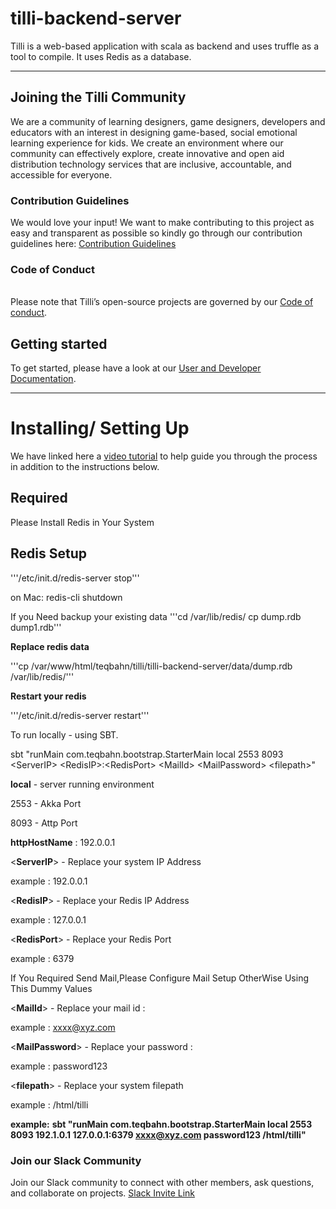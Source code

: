 # **tilli-backend-server**

Tilli is a web-based application with scala as backend and uses truffle as a tool to compile. It uses Redis as a database.

---

## Joining the Tilli Community

We are a community of learning designers, game designers, developers and educators with an interest in designing game-based, social emotional learning experience for kids. We create an environment where our community can effectively explore, create innovative and open aid distribution technology services that are inclusive, accountable, and accessible for everyone.

### Contribution Guidelines

We would love your input! We want to make contributing to this project as easy and transparent as possible so kindly go through our contribution guidelines here: [Contribution Guidelines](https://tillioss.github.io/DEPRECATED-tilli-docs/docs/Contribution-Guidelines)

### Code of Conduct

<br>Please note that Tilli’s open-source projects are governed by our [Code of conduct](https://tillioss.github.io/DEPRECATED-tilli-docs/docs/code-of-conduct).

## Getting started

To get started, please have a look at our [User and Developer Documentation](https://tillioss.github.io/DEPRECATED-tilli-docs/docs/getting-started-developer#installing-tilli-server).

---

# Installing/ Setting Up

We have linked here a [video tutorial](https://drive.google.com/file/d/1DftDb_z109lvuRV8l0URmPbI6XOAVwEt/view?usp=sharing) to help guide you through the process in addition to the instructions below.

## Required

Please Install Redis in Your System

## Redis Setup

'''/etc/init.d/redis-server stop'''

on Mac:
redis-cli shutdown

If you Need backup your existing data
'''cd /var/lib/redis/
cp dump.rdb dump1.rdb'''

**Replace redis data**

'''cp /var/www/html/teqbahn/tilli/tilli-backend-server/data/dump.rdb /var/lib/redis/'''

**Restart your redis**

'''/etc/init.d/redis-server restart'''

To run locally - using SBT.

sbt "runMain com.teqbahn.bootstrap.StarterMain local 2553 8093 \<ServerIP\> \<RedisIP\>:\<RedisPort\> \<MailId\> \<MailPassword\> \<filepath\>"

**local** - server running environment

2553 - Akka Port

8093 - Attp Port

**httpHostName** : 192.0.0.1

\<**ServerIP**\> - Replace your system IP Address

example : 192.0.0.1

\<**RedisIP**\> - Replace your Redis IP Address

example : 127.0.0.1

\<**RedisPort**\> - Replace your Redis Port

example : 6379

If You Required Send Mail,Please Configure Mail Setup OtherWise Using This Dummy Values

\<**MailId**\> - Replace your mail id :

example : xxxx@xyz.com

\<**MailPassword**\> - Replace your password :

example : password123

\<**filepath**\> - Replace your system filepath

example : /html/tilli

**example:**
**sbt "runMain com.teqbahn.bootstrap.StarterMain local 2553 8093 192.1.0.1 127.0.0.1:6379 xxxx@xyz.com password123 /html/tilli"**

### Join our Slack Community

Join our Slack community to connect with other members, ask questions, and collaborate on projects. [Slack Invite Link](https://join.slack.com/t/tilliopensour-wyp9205/shared_invite/zt-206f4f11s-HoII8Kob45f6WK3GPIIi6g)
